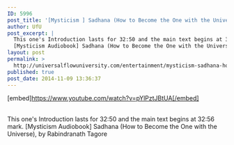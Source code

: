 ```yaml
---
ID: 5996
post_title: '[Mysticism ] Sadhana (How to Become the One with the Universe),'
author: UfU
post_excerpt: |
  This one's Introduction lasts for 32:50 and the main text begins at 32:56 mark.
  [Mysticism Audiobook] Sadhana (How to Become the One with the Universe), by Rabindranath Tagore
layout: post
permalink: >
  http://universalflowuniversity.com/entertainment/mysticism-sadhana-how-to-become-the-one-with-the-universe/
published: true
post_date: 2014-11-09 13:36:37
---
```

[embed]https://www.youtube.com/watch?v=pYlPztJBtUA[/embed]</br></br>
<p>This one's Introduction lasts for 32:50 and the main text begins at 32:56 mark.
[Mysticism Audiobook] Sadhana (How to Become the One with the Universe), by Rabindranath Tagore</p>